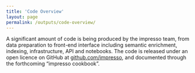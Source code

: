 ```yaml
---
title: 'Code Overview'
layout: page
permalink: /outputs/code-overview/
---
```


A significant amount of code is being produced by the impresso team, from data preparation to front-end interface including semantic enrichment, indexing, infrastructure, API and notebooks. The code is released under an open licence on GitHub at [github.com/impresso](https://github.com/impresso), and documented through the forthcoming “impresso cookbook”.